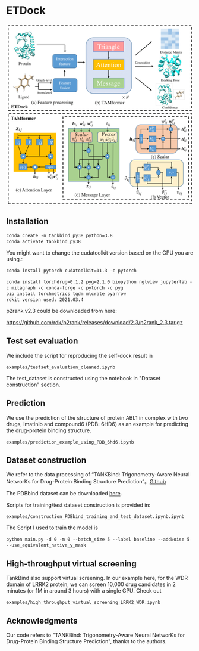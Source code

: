 # ETDock

<p align="center">
  <img src="/imgs/framwork-1.png" width="1000">
  <br />
</p> 

## Installation
````
conda create -n tankbind_py38 python=3.8
conda activate tankbind_py38
````
You might want to change the cudatoolkit version based on the GPU you are using.:
````
conda install pytorch cudatoolkit=11.3 -c pytorch
````

````
conda install torchdrug=0.1.2 pyg=2.1.0 biopython nglview jupyterlab -c milagraph -c conda-forge -c pytorch -c pyg
pip install torchmetrics tqdm mlcrate pyarrow
rdkit version used: 2021.03.4
````

p2rank v2.3 could be downloaded from here:

https://github.com/rdk/p2rank/releases/download/2.3/p2rank_2.3.tar.gz


## Test set evaluation
We include the script for reproducing the self-dock result in

    examples/testset_evaluation_cleaned.ipynb

The test_dataset is constructed using the notebook in "Dataset construction" section.


## Prediction
We use the prediction of the structure of protein ABL1 in complex with two drugs, Imatinib and compound6 (PDB: 6HD6) as an example for predicting the drug-protein binding structure. 

    examples/prediction_example_using_PDB_6hd6.ipynb




## Dataset construction
We refer to the data processing of  “TANKBind: Trigonometry-Aware Neural NetworKs
for Drug-Protein Binding Structure Prediction”。[Github](https://github.com/luwei0917/TankBind)

The PDBbind dataset can be downloaded [here](http://pdbbind-cn.org).

Scripts for training/test dataset construction is provided in:

    examples/construction_PDBbind_training_and_test_dataset.ipynb.ipynb

The Script I used to train the model is 

    python main.py -d 0 -m 0 --batch_size 5 --label baseline --addNoise 5 --use_equivalent_native_y_mask


## High-throughput virtual screening
TankBind also support virtual screening. In our example here, for the WDR domain of LRRK2 protein, we can screen 10,000 drug candidates in 2 minutes (or 1M in around 3 hours) with a single GPU. Check out

    examples/high_throughput_virtual_screening_LRRK2_WDR.ipynb


## Acknowledgments

Our code refers to "TANKBind: Trigonometry-Aware Neural NetworKs for Drug-Protein Binding Structure Prediction", thanks to the authors.
